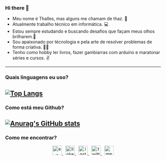 ### Hi there 👋

- Meu nome é Thalles, mas alguns me chamam de thaz. 🖖
- Atualmente trabalho técnico em informática. 💻
- Estou sempre estudando e buscando desafios que façam meus olhos brilharem.🚀
- Sou apaixonado por técnologia e pela arte de resolver problemas de forma criativa. 👨‍💻
- Tenho como hobby ler livros, fazer gambiarras com arduíno e maratonar séries e cursos. ✌
---
### Quais linguagens eu uso?
[![Top Langs](https://github-readme-stats.vercel.app/api/top-langs/?username=thazsobral&langs_count=8)](https://github.com/anuraghazra/github-readme-stats)
---
### Como está meu Github?
[![Anurag's GitHub stats](https://github-readme-stats.vercel.app/api?username=thazsobral)](https://github.com/anuraghazra/github-readme-stats)
---
### Como me encontrar?
<p align="center">
  <a href="mailto:thazsobral@gmail.com" target="_blank">
    <img src="https://img-premium.flaticon.com/png/512/646/646135.png?token=exp=1623004080~hmac=323bb14f00faba3e6ef42fd21bce343b" title="e-mail" width= 30 />
  </a>
  &nbsp;
  <a href="https://www.linkedin.com/in/thalles-sobral-414322b6/" target="_blank">
    <img src="https://img-premium.flaticon.com/png/512/61/61109.png?token=exp=1623004026~hmac=b4621886b2e93799a54f5e5ab90a3b5c" title="linkedin" width= 30 />
  </a>
  &nbsp;
  <a href="https://www.instagram.com/thaz.sobral/" target="_blank">
    <img src="https://img-premium.flaticon.com/png/512/1077/1077042.png?token=exp=1623004019~hmac=66294af2d70ea4f795d76ac476d53f83" title="instagram" width= 30 />
  </a>
  &nbsp;
  <a href="https://twitter.com/SobralThalles" target="_blank">
    <img src="https://img-premium.flaticon.com/png/512/25/25347.png?token=exp=1623004036~hmac=dd2701b12c65cb0ced7b5e0082af5873" title="twitter" width= 30 />
  </a>
  &nbsp;
  <a href="https://medium.com/@thazsobral" target="_blank">
    <img src="https://img-premium.flaticon.com/png/512/2111/2111505.png?token=exp=1623004054~hmac=0fde74895cf4d57bcad352ac01fb3f0b" title="medium" width= 30 />
  </a>
</p>
